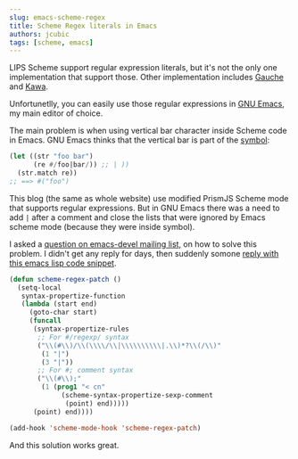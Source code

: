 ```yaml
---
slug: emacs-scheme-regex
title: Scheme Regex literals in Emacs
authors: jcubic
tags: [scheme, emacs]
---
```


LIPS Scheme support regular expression literals, but it's not the only one implementation that
support those.  Other implementation includes [Gauche](https://practical-scheme.net/gauche/) and
[Kawa](https://www.gnu.org/software/kawa/index.html).

Unfortunetlly, you can easily use those regular expressions in [GNU
Emacs](https://en.wikipedia.org/wiki/GNU_Emacs), my main editor of choice.

<!--truncate-->

The main problem is when using vertical bar character inside Scheme code in Emacs. GNU Emacs thinks
that the vertical bar is part of the [symbol](/docs/scheme-intro/data-types#symbols):

```scheme
(let ((str "foo bar")
      (re #/foo|bar/)) ;; | ))
  (str.match re))
;; ==> #("foo")
```

This blog (the same as whole website) use modified PrismJS Scheme mode that supports regular
expressions. But in GNU Emacs there was a need to add `|` after a comment and close the lists that
were ignored by Emacs scheme mode (because they were inside symbol).

I asked a [question on emacs-devel mailing list](https://lists.gnu.org/archive/html/emacs-devel/2024-02/msg00896.html), on how to solve this problem. I didn't get any reply for days, then suddenly somone
[reply with this emacs lisp code snippet](https://lists.gnu.org/archive/html/emacs-devel/2024-03/msg00282.html).

```lisp
(defun scheme-regex-patch ()
  (setq-local
   syntax-propertize-function
   (lambda (start end)
     (goto-char start)
     (funcall
      (syntax-propertize-rules
       ;; For #/regexp/ syntax
       ("\\(#\\)/\\(\\\\/\\|\\\\\\\\\\|.\\)*?\\(/\\)"
        (1 "|")
        (3 "|"))
       ;; For #; comment syntax
       ("\\(#\\);"
        (1 (prog1 "< cn"
             (scheme-syntax-propertize-sexp-comment
              (point) end)))))
      (point) end))))

(add-hook 'scheme-mode-hook 'scheme-regex-patch)
```

And this solution works great.
